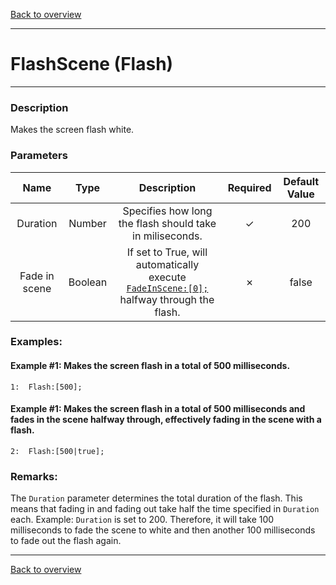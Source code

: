 [Back to overview](index.md)

---
# FlashScene (Flash)

---

### Description
Makes the screen flash white. 

### Parameters

|Name|Type|Description|Required|Default Value|
|:---:|:---:|:---:|:---:|:---:|
|Duration|Number|Specifies how long the flash should take in miliseconds.|✓|200|
|Fade in scene|Boolean|If set to True, will automatically execute [`FadeInScene:[0];`](FadeInScene.md) halfway through the flash.|✗|false|

### Examples:
#### Example #1: Makes the screen flash in a total of 500 milliseconds.
```
1:  Flash:[500];
```

#### Example #1: Makes the screen flash in a total of 500 milliseconds and fades in the scene halfway through, effectively fading in the scene with a flash.
```
2:  Flash:[500|true];
```

### Remarks:
The `Duration` parameter determines the total duration of the flash. This means that fading in and fading out take half the time specified in `Duration` each.
Example: `Duration` is set to 200. Therefore, it will take 100 milliseconds to fade the scene to white and then another 100 milliseconds to fade out the flash again.

---
[Back to overview](index.md)
